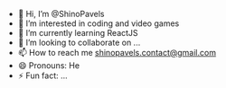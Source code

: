 - 👋 Hi, I’m @ShinoPavels
- 👀 I’m interested in coding and video games
- 🌱 I’m currently learning ReactJS
- 💞️ I’m looking to collaborate on ...
- 📫 How to reach me shinopavels.contact@gmail.com
- 😄 Pronouns: He
- ⚡ Fun fact: ...

<!---
ShinoPavels/ShinoPavels is a ✨ special ✨ repository because its `README.md` (this file) appears on your GitHub profile.
You can click the Preview link to take a look at your changes.
--->

